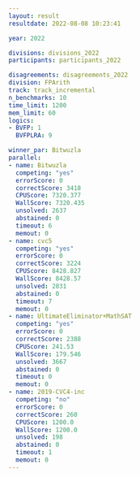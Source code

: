 ```yaml
---
layout: result
resultdate: 2022-08-08 10:23:41

year: 2022

divisions: divisions_2022
participants: participants_2022

disagreements: disagreements_2022
division: FPArith
track: track_incremental
n_benchmarks: 10
time_limit: 1200
mem_limit: 60
logics:
- BVFP: 1
  BVFPLRA: 9

winner_par: Bitwuzla
parallel:
- name: Bitwuzla
  competing: "yes"
  errorScore: 0
  correctScore: 3418
  CPUScore: 7320.377
  WallScore: 7320.435
  unsolved: 2637
  abstained: 0
  timeout: 6
  memout: 0
- name: cvc5
  competing: "yes"
  errorScore: 0
  correctScore: 3224
  CPUScore: 8428.827
  WallScore: 8428.57
  unsolved: 2831
  abstained: 0
  timeout: 7
  memout: 0
- name: UltimateEliminator+MathSAT
  competing: "yes"
  errorScore: 0
  correctScore: 2388
  CPUScore: 241.53
  WallScore: 179.546
  unsolved: 3667
  abstained: 0
  timeout: 0
  memout: 0
- name: 2019-CVC4-inc
  competing: "no"
  errorScore: 0
  correctScore: 260
  CPUScore: 1200.0
  WallScore: 1200.0
  unsolved: 198
  abstained: 0
  timeout: 1
  memout: 0
---
```

